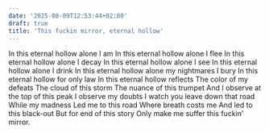 ```yaml
---
date: '2025-08-09T12:53:44+02:00'
draft: true
title: 'This fuckin mirror, eternal hollow'
---
```


In this eternal hollow alone I am
In this eternal hollow alone I flee
In this eternal hollow alone I decay
In this eternal hollow alone I see
In this eternal hollow alone I drink
In this eternal hollow alone my nightmares I bury
In this eternal hollow for only law
In this eternal hollow reflects
The color of my defeats
The cloud of this storm
The nuance of this trumpet
And I observe at the top of this peak
I observe my doubts
I watch you leave down that road
While my madness
Led me to this road
Where breath costs me
And led to this black-out 
But for end of this story
Only make me suffer this fuckin' mirror.
